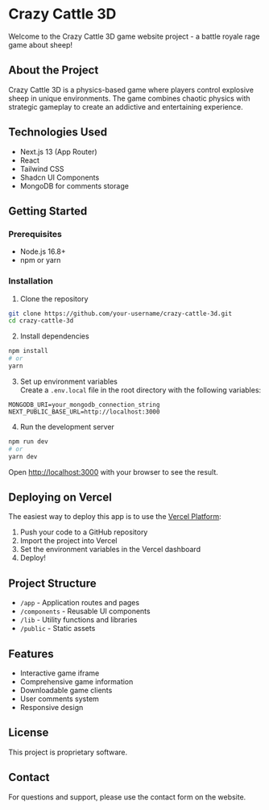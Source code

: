 # Crazy Cattle 3D

Welcome to the Crazy Cattle 3D game website project - a battle royale rage game about sheep!

## About the Project

Crazy Cattle 3D is a physics-based game where players control explosive sheep in unique environments. The game combines chaotic physics with strategic gameplay to create an addictive and entertaining experience.

## Technologies Used

- Next.js 13 (App Router)
- React
- Tailwind CSS
- Shadcn UI Components
- MongoDB for comments storage

## Getting Started

### Prerequisites

- Node.js 16.8+ 
- npm or yarn

### Installation

1. Clone the repository
```bash
git clone https://github.com/your-username/crazy-cattle-3d.git
cd crazy-cattle-3d
```

2. Install dependencies
```bash
npm install
# or
yarn
```

3. Set up environment variables  
Create a `.env.local` file in the root directory with the following variables:
```
MONGODB_URI=your_mongodb_connection_string
NEXT_PUBLIC_BASE_URL=http://localhost:3000
```

4. Run the development server
```bash
npm run dev
# or
yarn dev
```

Open [http://localhost:3000](http://localhost:3000) with your browser to see the result.

## Deploying on Vercel

The easiest way to deploy this app is to use the [Vercel Platform](https://vercel.com):

1. Push your code to a GitHub repository
2. Import the project into Vercel
3. Set the environment variables in the Vercel dashboard
4. Deploy!

## Project Structure

- `/app` - Application routes and pages
- `/components` - Reusable UI components
- `/lib` - Utility functions and libraries
- `/public` - Static assets

## Features

- Interactive game iframe
- Comprehensive game information
- Downloadable game clients
- User comments system
- Responsive design

## License

This project is proprietary software.

## Contact

For questions and support, please use the contact form on the website. 
